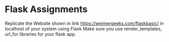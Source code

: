 # Flask Assignments

Replicate the Website shown in link https://weimergeeks.com/flaskbasic/ in localhost of your system using Flask Make sure you use render_templates, url_for libraries for your flask app.
